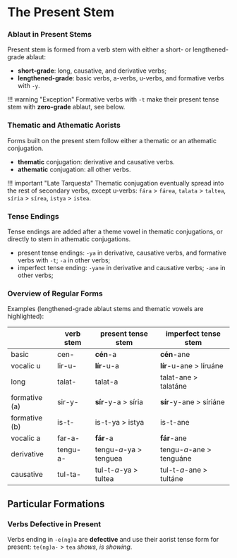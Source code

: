 # The Present Stem

### Ablaut in Present Stems

Present stem is formed from a verb stem with either a short- or lengthened-grade ablaut:

+ **short-grade**: long, causative, and derivative verbs;
+ **lengthened-grade**: basic verbs, a-verbs, u-verbs, and formative verbs with `-y`.

!!! warning "Exception"
	Formative verbs with `-t` make their present tense stem with **zero-grade** ablaut, see below.

### Thematic and Athematic Aorists

Forms built on the present stem follow either a thematic or an athematic conjugation.

+ **thematic** conjugation: derivative and causative verbs.
+ **athematic** conjugation: all other verbs.

!!! important "Late Tarquesta"
	Thematic conjugation eventually spread into the rest of secondary verbs, except u-verbs: `fára` > `fárea`, `talata` > `taltea`, `síria` > `sírea`, `istya` > `istea`.

### Tense Endings

Tense endings are added after a theme vowel in thematic conjugations, or directly to stem in athematic conjugations.

+ present tense endings: `-ya` in derivative, causative verbs, and formative verbs with `-t`; `-a` in other verbs; 
+ imperfect tense ending: `-yane` in derivative and causative verbs; `-ane` in other verbs; 

### Overview of Regular Forms

Examples (lengthened-grade ablaut stems and thematic vowels are highlighted):

|		|	verb stem	| present tense stem	| imperfect tense stem	|
|	---	|	---	|	---	|	---	|
|	basic	|	cen-	|	**cén**-a	|	**cén**-ane	|
|	vocalic u	|	lir-u-	|	**lír**-u-a	|	**lír**-u-ane > líruáne	|
|	long	|	talat-	|	talat-a	|	talat-ane > talatáne	|
|	formative (a)	|	sir-y-	|	**sír**-y-a > síria	|	**sír**-y-ane > síriáne	|
|	formative (b)	|	is-t-	|	is-t-ya > istya	|	is-t-ane	|
|	vocalic a	|	far-a-	|	**fár**-a	|	**fár**-ane	|
|	derivative	|	tengu-a-	|	tengu-*a*-ya > tenguea	|	tengu-*a*-ane > tenguáne	|
|	causative	|	tul-ta-	|	tul-t-*a*-ya > tultea	|	tul-t-*a*-ane > tultáne	|

## Particular Formations

### Verbs Defective in Present

Verbs ending in `-e(ng)a` are **defective** and use their aorist tense form for present: `te(ng)a-` > `tea` *shows, is showing*.